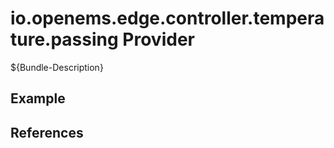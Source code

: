 # io.openems.edge.controller.temperature.passing Provider

${Bundle-Description}

## Example

## References

